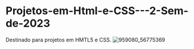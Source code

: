 # Projetos-em-Html-e-CSS---2-Sem-de-2023
Destinado para projetos em HMTL5 e CSS.
![959080_56775369](https://github.com/juliane-DevArj/Projetos-em-Html-e-CSS---2-Sem-de-2023/assets/126596841/6e8b1d51-d254-40b2-839f-69dd7e5faeba)
